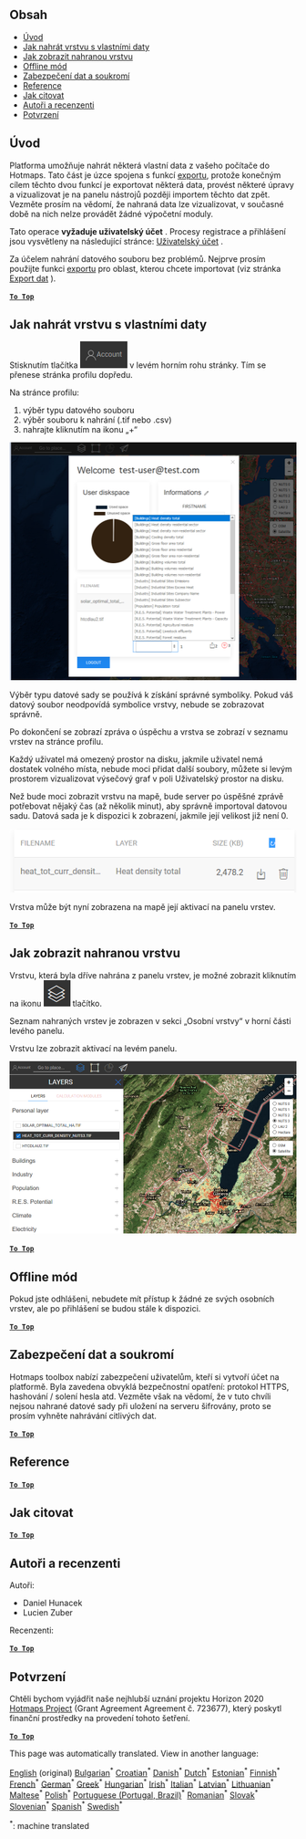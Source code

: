 <h2> Obsah </h2><ul><li> <a href="#Introduction">Úvod</a> </li><li> <a href="#How-to-upload-a-layer-with-custom-data">Jak nahrát vrstvu s vlastními daty</a> </li><li> <a href="#How-to-display-an-uploaded-layer">Jak zobrazit nahranou vrstvu</a> </li><li> <a href="#Offline-mode">Offline mód</a> </li><li> <a href="#Data-security-and-privacy">Zabezpečení dat a soukromí</a> </li><li> <a href="#References">Reference</a> </li><li> <a href="#How-to-cite">Jak citovat</a> </li><li> <a href="#Authors-and-reviewers">Autoři a recenzenti</a> </li><li> <a href="#Acknowledgement">Potvrzení</a> </li></ul><h2> Úvod </h2><p> Platforma umožňuje nahrát některá vlastní data z vašeho počítače do Hotmaps. Tato část je úzce spojena s funkcí <a href="Data-export-functionalities">exportu,</a> protože konečným cílem těchto dvou funkcí je exportovat některá data, provést některé úpravy a vizualizovat je na panelu nástrojů později importem těchto dat zpět. Vezměte prosím na vědomí, že nahraná data lze vizualizovat, v současné době na nich nelze provádět žádné výpočetní moduly. </p><p> Tato operace <strong>vyžaduje uživatelský účet</strong> . Procesy registrace a přihlášení jsou vysvětleny na následující stránce: <a href="Introduction-to-user-interface#Connect">Uživatelský účet</a> . </p><p> Za účelem nahrání datového souboru bez problémů. Nejprve prosím použijte funkci <a href="Data-export-functionalities">exportu</a> pro oblast, kterou chcete importovat (viz stránka <a href="Data-export-functionalities">Export dat</a> ). </p><p><ins> <code><strong><a href="#table-of-contents">To Top</a></strong></code> </ins> </p><h2> Jak nahrát vrstvu s vlastními daty </h2><p> Stisknutím tlačítka <img alt="tlačítko účtu" src="images/account-btn.png"/> v levém horním rohu stránky. Tím se přenese stránka profilu dopředu. </p><p> Na stránce profilu: </p><ol><li> výběr typu datového souboru </li><li> výběr souboru k nahrání (.tif nebo .csv) </li><li> nahrajte kliknutím na ikonu „+“ </li></ol><p><img alt="nahrání stránky profilu" src="images/profile-upload.png"/></p><p> Výběr typu datové sady se používá k získání správné symboliky. Pokud váš datový soubor neodpovídá symbolice vrstvy, nebude se zobrazovat správně. </p><p> Po dokončení se zobrazí zpráva o úspěchu a vrstva se zobrazí v seznamu vrstev na stránce profilu. </p><p> Každý uživatel má omezený prostor na disku, jakmile uživatel nemá dostatek volného místa, nebude moci přidat další soubory, můžete si levým prostorem vizualizovat výsečový graf v poli Uživatelský prostor na disku. </p><p> Než bude moci zobrazit vrstvu na mapě, bude server po úspěšné zprávě potřebovat nějaký čas (až několik minut), aby správně importoval datovou sadu. Datová sada je k dispozici k zobrazení, jakmile její velikost již není 0. </p><p><img alt="upload_complete" src="images/upload_complete.png"/></p><p> Vrstva může být nyní zobrazena na mapě její aktivací na panelu vrstev. </p><p><ins> <code><strong><a href="#table-of-contents">To Top</a></strong></code> </ins> </p><h2> Jak zobrazit nahranou vrstvu </h2><p> Vrstvu, která byla dříve nahrána z panelu vrstev, je možné zobrazit kliknutím na ikonu <img alt="vrstvy vrstvy" src="images/layers-btn.png"/> tlačítko. </p><p> Seznam nahraných vrstev je zobrazen v sekci „Osobní vrstvy“ v horní části levého panelu. </p><p> Vrstvu lze zobrazit aktivací na levém panelu. </p><p><img alt="nahrát zobrazovací vrstvu" src="images/upload-layers.png"/></p><p><ins> <code><strong><a href="#table-of-contents">To Top</a></strong></code> </ins> </p><h2> Offline mód </h2><p> Pokud jste odhlášeni, nebudete mít přístup k žádné ze svých osobních vrstev, ale po přihlášení se budou stále k dispozici. </p><p><ins> <code><strong><a href="#table-of-contents">To Top</a></strong></code> </ins> </p><h2> Zabezpečení dat a soukromí </h2><p> Hotmaps toolbox nabízí zabezpečení uživatelům, kteří si vytvoří účet na platformě. Byla zavedena obvyklá bezpečnostní opatření: protokol HTTPS, hashování / solení hesla atd. Vezměte však na vědomí, že v tuto chvíli nejsou nahrané datové sady při uložení na serveru šifrovány, proto se prosím vyhněte nahrávání citlivých dat. </p><p><ins> <code><strong><a href="#table-of-contents">To Top</a></strong></code> </ins> </p><h2> Reference </h2><p><ins> <code><strong><a href="#table-of-contents">To Top</a></strong></code> </ins> </p><h2> Jak citovat </h2><p><ins> <code><strong><a href="#table-of-contents">To Top</a></strong></code> </ins> </p><h2> Autoři a recenzenti </h2><p> Autoři: </p><ul><li> Daniel Hunacek </li><li> Lucien Zuber </li></ul><p> Recenzenti: </p><p><ins> <code><strong><a href="#table-of-contents">To Top</a></strong></code> </ins> </p><h2> Potvrzení </h2><p> Chtěli bychom vyjádřit naše nejhlubší uznání projektu Horizon 2020 <a href="https://www.hotmaps-project.eu">Hotmaps Project</a> (Grant Agreement Agreement č. 723677), který poskytl finanční prostředky na provedení tohoto šetření. </p><p><ins> <code><strong><a href="#table-of-contents">To Top</a></strong></code> </ins> </p>

This page was automatically translated. View in another language:

[English](en-Data-upload-functionalities) (original) [Bulgarian](bg-Data-upload-functionalities)<sup>\*</sup> [Croatian](hr-Data-upload-functionalities)<sup>\*</sup>  [Danish](da-Data-upload-functionalities)<sup>\*</sup> [Dutch](nl-Data-upload-functionalities)<sup>\*</sup> [Estonian](et-Data-upload-functionalities)<sup>\*</sup> [Finnish](fi-Data-upload-functionalities)<sup>\*</sup> [French](fr-Data-upload-functionalities)<sup>\*</sup> [German](de-Data-upload-functionalities)<sup>\*</sup> [Greek](el-Data-upload-functionalities)<sup>\*</sup> [Hungarian](hu-Data-upload-functionalities)<sup>\*</sup> [Irish](ga-Data-upload-functionalities)<sup>\*</sup> [Italian](it-Data-upload-functionalities)<sup>\*</sup> [Latvian](lv-Data-upload-functionalities)<sup>\*</sup> [Lithuanian](lt-Data-upload-functionalities)<sup>\*</sup> [Maltese](mt-Data-upload-functionalities)<sup>\*</sup> [Polish](pl-Data-upload-functionalities)<sup>\*</sup> [Portuguese (Portugal, Brazil)](pt-Data-upload-functionalities)<sup>\*</sup> [Romanian](ro-Data-upload-functionalities)<sup>\*</sup> [Slovak](sk-Data-upload-functionalities)<sup>\*</sup> [Slovenian](sl-Data-upload-functionalities)<sup>\*</sup> [Spanish](es-Data-upload-functionalities)<sup>\*</sup> [Swedish](sv-Data-upload-functionalities)<sup>\*</sup> 

<sup>\*</sup>: machine translated
